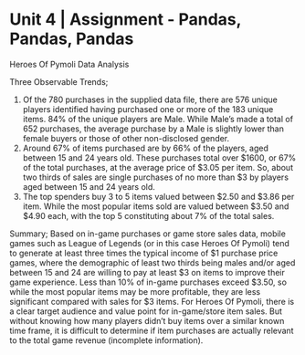 # Unit 4 | Assignment - Pandas, Pandas, Pandas

Heroes Of Pymoli Data Analysis

Three Observable Trends;

1)	Of the 780 purchases in the supplied data file, there are 576 unique players identified having purchased one or more of the 183 unique items. 84% of the unique players are Male. While Male’s made a total of 652 purchases, the average purchase by a Male is slightly lower than female buyers or those of other non-disclosed gender.  
2)	Around 67% of items purchased are by 66% of the players, aged between 15 and 24 years old. These purchases total over $1600, or 67% of the total purchases, at the average price of $3.05 per item. So, about two thirds of sales are single purchases of no more than $3 by players aged between 15 and 24 years old. 
3)	The top spenders buy 3 to 5 items valued between $2.50 and $3.86 per item. While the most popular items sold are valued between $3.50 and $4.90 each, with the top 5 constituting about 7% of the total sales.

Summary;
Based on in-game purchases or game store sales data, mobile games such as League of Legends (or in this case Heroes Of Pymoli) tend to generate at least three times the typical income of $1 purchase price games, where the demographic of least two thirds being males and/or aged between 15 and 24 are willing to pay at least $3 on items to improve their game experience. Less than 10% of in-game purchases exceed $3.50, so while the most popular items may be more profitable, they are less significant compared with sales for $3 items. For Heroes Of Pymoli, there is a clear target audience and value point for in-game/store item sales. But without knowing how many players didn’t buy items over a similar known time frame, it is difficult to determine if item purchases are actually relevant to the total game revenue (incomplete information).  
